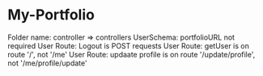 # My-Portfolio
Folder name: controller => controllers
UserSchema: portfolioURL not required
User Route: Logout is POST requests
User Route: getUser is on route '/', not '/me'
User Route: updaate profile is on route '/update/profile', not '/me/profile/update'